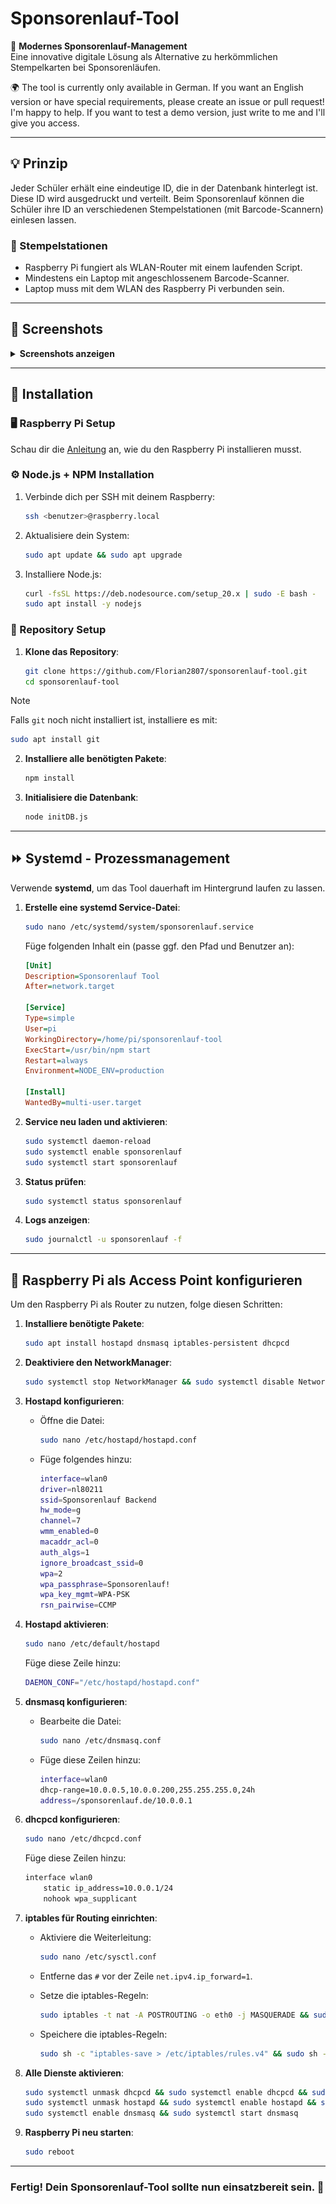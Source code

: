 # Sponsorenlauf-Tool

🚀 **Modernes Sponsorenlauf-Management**  
Eine innovative digitale Lösung als Alternative zu herkömmlichen Stempelkarten bei Sponsorenläufen.

🌍 The tool is currently only available in German. If you want an English version or have special requirements, please create an issue or pull request! I'm happy to help. If you want to test a demo version, just write to me and I'll give you access.

---

## 💡 Prinzip
Jeder Schüler erhält eine eindeutige ID, die in der Datenbank hinterlegt ist. Diese ID wird ausgedruckt und verteilt. Beim Sponsorenlauf können die Schüler ihre ID an verschiedenen Stempelstationen (mit Barcode-Scannern) einlesen lassen.

### 🏁 Stempelstationen
- Raspberry Pi fungiert als WLAN-Router mit einem laufenden Script.
- Mindestens ein Laptop mit angeschlossenem Barcode-Scanner.
- Laptop muss mit dem WLAN des Raspberry Pi verbunden sein.

---

## 📸 Screenshots

<details>
  <summary><b>Screenshots anzeigen</b></summary>

  ### Scan-Ansicht:
  ![Dashboard Runden zählen](./screenshots/runden_zaehlen.png)

  ### Daten eines Schülers abrufen
  ![Dashboard Schüler anzeigen](./screenshots/schueler_anzeigen.png)

  ### Schüler-Management:
  ![Schüler-Management Screenshot](./screenshots/schueler_verwalten.png)

  ### Einzelne Schüler bearbeiten:
  ![Einzelne Schüler verwalten](./screenshots/schueler_verwalten_edit.png)

  ### Statistiken:
  ![Statistiken](./screenshots/statistiken.png)

  ### Setup:
  ![Setup](./screenshots/setup.png)

</details>

---

## 🚀 Installation

### 🖥️ Raspberry Pi Setup
Schau dir die [Anleitung](/raspberrySetup.md) an, wie du den Raspberry Pi installieren musst. 

### ⚙️ Node.js + NPM Installation
1. Verbinde dich per SSH mit deinem Raspberry:
    ```bash
    ssh <benutzer>@raspberry.local
    ```
2. Aktualisiere dein System:
    ```bash
    sudo apt update && sudo apt upgrade
    ```
3. Installiere Node.js:
    ```bash
    curl -fsSL https://deb.nodesource.com/setup_20.x | sudo -E bash -
    sudo apt install -y nodejs
    ```

### 📁 Repository Setup
1. **Klone das Repository**:
    ```bash
    git clone https://github.com/Florian2807/sponsorenlauf-tool.git
    cd sponsorenlauf-tool
    ```
> [!NOTE]
> Falls `git` noch nicht installiert ist, installiere es mit:
> ```bash
> sudo apt install git
> ```


2. **Installiere alle benötigten Pakete**:
    ```bash
    npm install
    ```

3. **Initialisiere die Datenbank**:
    ```bash
    node initDB.js
    ```

---

## ⏩ Systemd - Prozessmanagement
Verwende **systemd**, um das Tool dauerhaft im Hintergrund laufen zu lassen.

1. **Erstelle eine systemd Service-Datei**:
    ```bash
    sudo nano /etc/systemd/system/sponsorenlauf.service
    ```
    Füge folgenden Inhalt ein (passe ggf. den Pfad und Benutzer an):
    ```ini
    [Unit]
    Description=Sponsorenlauf Tool
    After=network.target

    [Service]
    Type=simple
    User=pi
    WorkingDirectory=/home/pi/sponsorenlauf-tool
    ExecStart=/usr/bin/npm start
    Restart=always
    Environment=NODE_ENV=production

    [Install]
    WantedBy=multi-user.target
    ```

2. **Service neu laden und aktivieren**:
    ```bash
    sudo systemctl daemon-reload
    sudo systemctl enable sponsorenlauf
    sudo systemctl start sponsorenlauf
    ```

3. **Status prüfen**:
    ```bash
    sudo systemctl status sponsorenlauf
    ```

4. **Logs anzeigen**:
    ```bash
    sudo journalctl -u sponsorenlauf -f
    ```

---

## 📶 Raspberry Pi als Access Point konfigurieren
Um den Raspberry Pi als Router zu nutzen, folge diesen Schritten:

1. **Installiere benötigte Pakete**:
    ```bash
    sudo apt install hostapd dnsmasq iptables-persistent dhcpcd
    ```

2. **Deaktiviere den NetworkManager**:
    ```bash
    sudo systemctl stop NetworkManager && sudo systemctl disable NetworkManager
    ```

3. **Hostapd konfigurieren**:
    - Öffne die Datei:
      ```bash
      sudo nano /etc/hostapd/hostapd.conf
      ```
    - Füge folgendes hinzu:
      ```bash
      interface=wlan0
      driver=nl80211
      ssid=Sponsorenlauf Backend
      hw_mode=g
      channel=7
      wmm_enabled=0
      macaddr_acl=0
      auth_algs=1
      ignore_broadcast_ssid=0
      wpa=2
      wpa_passphrase=Sponsorenlauf!
      wpa_key_mgmt=WPA-PSK
      rsn_pairwise=CCMP
      ```

4. **Hostapd aktivieren**:
    ```bash
    sudo nano /etc/default/hostapd
    ```
    Füge diese Zeile hinzu:
    ```bash
    DAEMON_CONF="/etc/hostapd/hostapd.conf"
    ```

5. **dnsmasq konfigurieren**:
    - Bearbeite die Datei:
      ```bash
      sudo nano /etc/dnsmasq.conf
      ```
    - Füge diese Zeilen hinzu:
      ```bash
      interface=wlan0
      dhcp-range=10.0.0.5,10.0.0.200,255.255.255.0,24h
      address=/sponsorenlauf.de/10.0.0.1
      ```

6. **dhcpcd konfigurieren**:
    ```bash
    sudo nano /etc/dhcpcd.conf
    ```
    Füge diese Zeilen hinzu:
    ```bash
    interface wlan0
        static ip_address=10.0.0.1/24
        nohook wpa_supplicant
    ```

7. **iptables für Routing einrichten**:
    - Aktiviere die Weiterleitung:
      ```bash
      sudo nano /etc/sysctl.conf
      ```
    - Entferne das `#` vor der Zeile `net.ipv4.ip_forward=1`.

    - Setze die iptables-Regeln:
      ```bash
      sudo iptables -t nat -A POSTROUTING -o eth0 -j MASQUERADE && sudo iptables -A FORWARD -i eth0 -o wlan0 -m state --state RELATED,ESTABLISHED -j ACCEPT && sudo iptables -A FORWARD -i wlan0 -o eth0 -j ACCEPT && sudo chmod 644 /etc/iptables/rules.v4 && sudo iptables -t nat -A PREROUTING -p tcp --dport 80 -j REDIRECT --to-port 3000
      ```

    - Speichere die iptables-Regeln:
      ```bash
      sudo sh -c "iptables-save > /etc/iptables/rules.v4" && sudo sh -c iptables-restore < /etc/iptables/rules.v4
      ```

8. **Alle Dienste aktivieren**:
    ```bash
    sudo systemctl unmask dhcpcd && sudo systemctl enable dhcpcd && sudo systemctl start dhcpcd
    sudo systemctl unmask hostapd && sudo systemctl enable hostapd && sudo systemctl start hostapd
    sudo systemctl enable dnsmasq && sudo systemctl start dnsmasq
    ```

9. **Raspberry Pi neu starten**:
    ```bash
    sudo reboot
    ```

---

### Fertig! Dein Sponsorenlauf-Tool sollte nun einsatzbereit sein. 🎉